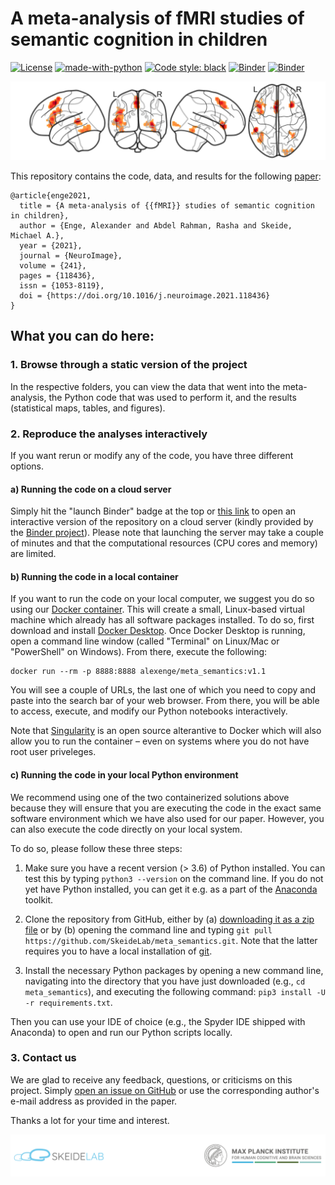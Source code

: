 # A meta-analysis of fMRI studies of semantic cognition in children

[![License](https://img.shields.io/badge/License-MIT-blue.svg)](https://opensource.org/licenses/MIT)
[![made-with-python](https://img.shields.io/badge/Made%20with-Python-1f425f.svg)](https://www.python.org/)
[![Code style: black](https://img.shields.io/badge/code%20style-black-000000.svg)](https://github.com/psf/black)
[![Binder](https://img.shields.io/docker/cloud/build/alexenge/meta_semantics.svg)](https://hub.docker.com/r/alexenge/meta_semantics)
[![Binder](https://mybinder.org/badge_logo.svg)](https://mybinder.org/v2/gh/SkeideLab/meta_semantics/v1.1)

[![meta-analytic results from ALE](https://raw.githubusercontent.com/SkeideLab/meta_semantics/main/misc/ale_brains.png)](https://github.com/SkeideLab/meta_semantics/tree/main/results)

This repository contains the code, data, and results for the following [paper](https://doi.org/10.1016/j.neuroimage.2021.118436):

```
@article{enge2021,
  title = {A meta-analysis of {{fMRI}} studies of semantic cognition in children},
  author = {Enge, Alexander and Abdel Rahman, Rasha and Skeide, Michael A.},
  year = {2021},
  journal = {NeuroImage},
  volume = {241},
  pages = {118436},
  issn = {1053-8119},
  doi = {https://doi.org/10.1016/j.neuroimage.2021.118436}
}
```

## What you can do here:

### 1. Browse through a static version of the project

In the respective folders, you can view the data that went into the meta-analysis, the Python code that was used to perform it, and the results (statistical maps, tables, and figures).

### 2. Reproduce the analyses interactively

If you want rerun or modify any of the code, you have three different options.

#### a) Running the code on a cloud server

Simply hit the "launch Binder" badge at the top or [this link](https://mybinder.org/v2/gh/SkeideLab/meta_semantics/v1.1) to open an interactive version of the repository on a cloud server (kindly provided by the [Binder project](https://mybinder.readthedocs.io/en/latest/about/about.html)). Please note that launching the server may take a couple of minutes and that the computational resources (CPU cores and memory) are limited.

#### b) Running the code in a local container

If you want to run the code on your local computer, we suggest you do so using our [Docker container](https://hub.docker.com/repository/docker/alexenge/meta_semantics). This will create a small, Linux-based virtual machine which already has all software packages installed. To do so, first download and install [Docker Desktop](https://www.docker.com/products/docker-desktop). Once Docker Desktop is running, open a command line window (called "Terminal" on Linux/Mac or "PowerShell" on Windows). From there, execute the following:

```
docker run --rm -p 8888:8888 alexenge/meta_semantics:v1.1
```

You will see a couple of URLs, the last one of which you need to copy and paste into the search bar of your web browser. From there, you will be able to access, execute, and modify our Python notebooks interactively.

Note that [Singularity](https://sylabs.io/singularity/) is an open source alterantive to Docker which will also allow you to run the container – even on systems where you do not have root user priveleges.

#### c) Running the code in your local Python environment

We recommend using one of the two containerized solutions above because they will ensure that you are executing the code in the exact same software environment which we have also used for our paper. However, you can also execute the code directly on your local system.

To do so, please follow these three steps:

1. Make sure you have a recent version (> 3.6) of Python installed. You can test this by typing `python3 --version` on the command line. If you do not yet have Python installed, you can get it e.g. as a part of the [Anaconda](https://www.anaconda.com/products/individual) toolkit.

2. Clone the repository from GitHub, either by (a) [downloading it as a zip file](https://github.com/SkeideLab/meta_semantics/archive/refs/heads/main.zip) or by (b) opening the command line and typing `git pull https://github.com/SkeideLab/meta_semantics.git`. Note that the latter requires you to have a local installation of [git](https://git-scm.com/downloads).

3. Install the necessary Python packages by opening a new command line, navigating into the directory that you have just downloaded (e.g., `cd meta_semantics`), and executing the following command: `pip3 install -U -r requirements.txt`.

Then you can use your IDE of choice (e.g., the Spyder IDE shipped with Anaconda) to open and run our Python scripts locally.

### 3. Contact us

We are glad to receive any feedback, questions, or criticisms on this project. Simply [open an issue on GitHub](https://github.com/SkeideLab/meta_semantics/issues/new/choose) or use the corresponding author's e-mail address as provided in the paper.

Thanks a lot for your time and interest.

[![SkeideLab and MPI CBS logos](https://raw.githubusercontent.com/SkeideLab/meta_semantics/main/misc/header_logos.png)](https://skeidelab.com)
